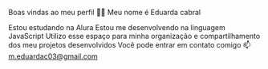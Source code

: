 Boas vindas ao meu perfil 💙💙
Meu nome é Eduarda cabral

Estou estudando na Alura
Estou me desenvolvendo na linguagem JavaScript
Utilizo esse espaço para minha organização e compartilhamento dos meu projetos desenvolvidos
Você pode entrar em contato comigo 📫
m.eduardac03@gmail.com

